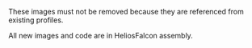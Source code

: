 ﻿These images must not be removed because they are referenced from existing profiles.

All new images and code are in HeliosFalcon assembly.